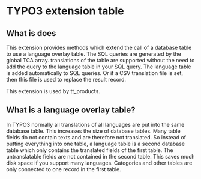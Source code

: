 # TYPO3 extension table

## What is does

This extension provides methods which extend the call of a database table to use a language overlay table. The SQL queries are generated by the global TCA array. translations of the table are supported without the need to add the query to the language table in your SQL query. The language table is added automatically to SQL queries. Or if a CSV translation file is set, then this file is used to replace the result record.

This extension is used by tt_products.

## What is a language overlay table?

In TYPO3 normally all translations of all languages are put into the same database table. This increases the size of database tables. Many table fields do not contain texts and are therefore not translated. So instead of putting everything into one table, a language table is a second database table which only contains the translated fields of the first table. The untranslatable fields are not contained in the second table. This saves much disk space if you support many languages.
Categories and other tables are only connected to one record in the first table.



